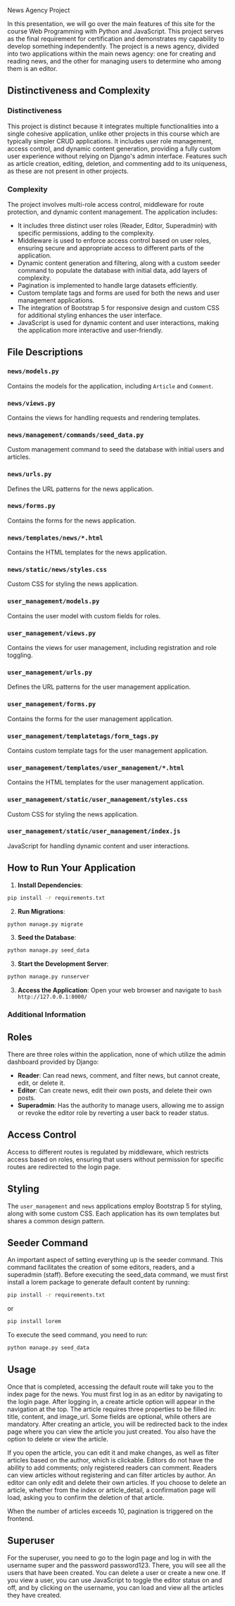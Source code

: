  News Agency Project

In this presentation, we will go over the main features of this site for the course Web Programming with Python and JavaScript. This project serves as the final requirement for certification and demonstrates my capability to develop something independently. The project is a news agency, divided into two applications within the main news agency: one for creating and reading news, and the other for managing users to determine who among them is an editor.

## Distinctiveness and Complexity

### Distinctiveness
This project is distinct because it integrates multiple functionalities into a single cohesive application, unlike other projects in this course which are typically simpler CRUD applications.
It includes user role management, access control, and dynamic content generation, providing a fully custom user experience without relying on Django's admin interface.
Features such as article creation, editing, deletion, and commenting add to its uniqueness, as these are not present in other projects.

### Complexity
The project involves multi-role access control, middleware for route protection, and dynamic content management. The application includes:
- It includes three distinct user roles (Reader, Editor, Superadmin) with specific permissions, adding to the complexity.
- Middleware is used to enforce access control based on user roles, ensuring secure and appropriate access to different parts of the application.
- Dynamic content generation and filtering, along with a custom seeder command to populate the database with initial data, add layers of complexity.
- Pagination is implemented to handle large datasets efficiently.
- Custom template tags and forms are used for both the news and user management applications.
- The integration of Bootstrap 5 for responsive design and custom CSS for additional styling enhances the user interface.
- JavaScript is used for dynamic content and user interactions, making the application more interactive and user-friendly.


## File Descriptions

### `news/models.py`
Contains the models for the application, including `Article` and `Comment`.

### `news/views.py`
Contains the views for handling requests and rendering templates.

### `news/management/commands/seed_data.py`
Custom management command to seed the database with initial users and articles.

### `news/urls.py`
Defines the URL patterns for the news application.

### `news/forms.py`
Contains the forms for the news application.

### `news/templates/news/*.html`
Contains the HTML templates for the news application.

### `news/static/news/styles.css`
Custom CSS for styling the news application.

### `user_management/models.py`
Contains the user model with custom fields for roles.

### `user_management/views.py`
Contains the views for user management, including registration and role toggling.

### `user_management/urls.py`
Defines the URL patterns for the user management application.

### `user_management/forms.py`
Contains the forms for the user management application.

### `user_management/templatetags/form_tags.py`
Contains custom template tags for the user management application.

### `user_management/templates/user_management/*.html`
Contains the HTML templates for the user management application.

### `user_management/static/user_management/styles.css`
Custom CSS for styling the news application.

### `user_management/static/user_management/index.js`
JavaScript for handling dynamic content and user interactions.


## How to Run Your Application

1. **Install Dependencies**:
```bash
pip install -r requirements.txt
```
2. **Run Migrations**:
```bash
python manage.py migrate
```
3. **Seed the Database**:
```bash
python manage.py seed_data
```
3. **Start the Development Server**:
```bash
python manage.py runserver
```
3. **Access the Application**:
   Open your web browser and navigate to ```bash http://127.0.0.1:8000/ ``` 

### Additional Information

## Roles

There are three roles within the application, none of which utilize the admin dashboard provided by Django:
- **Reader**: Can read news, comment, and filter news, but cannot create, edit, or delete it.
- **Editor**: Can create news, edit their own posts, and delete their own posts.
- **Superadmin**: Has the authority to manage users, allowing me to assign or revoke the editor role by reverting a user back to reader status.

## Access Control

Access to different routes is regulated by middleware, which restricts access based on roles, ensuring that users without permission for specific routes are redirected to the login page.

## Styling

The `user_management` and `news` applications employ Bootstrap 5 for styling, along with some custom CSS. Each application has its own templates but shares a common design pattern.

## Seeder Command

An important aspect of setting everything up is the seeder command. This command facilitates the creation of some editors, readers, and a superadmin (staff). Before executing the seed_data command, we must first install a lorem package to generate default content by running:

```bash
pip install -r requirements.txt
```
or 
```bash
pip install lorem
```

To execute the seed command, you need to run:

```bash
python manage.py seed_data 
```

## Usage

Once that is completed, accessing the default route will take you to the index page for the news. You must first log in as an editor by navigating to the login page. After logging in, a create article option will appear in the navigation at the top. The article requires three properties to be filled in: title, content, and image_url. Some fields are optional, while others are mandatory. After creating an article, you will be redirected back to the index page where you can view the article you just created. You also have the option to delete or view the article.

If you open the article, you can edit it and make changes, as well as filter articles based on the author, which is clickable. Editors do not have the ability to add comments; only registered readers can comment. Readers can view articles without registering and can filter articles by author. An editor can only edit and delete their own articles. If you choose to delete an article, whether from the index or article_detail, a confirmation page will load, asking you to confirm the deletion of that article.

When the number of articles exceeds 10, pagination is triggered on the frontend.

## Superuser

For the superuser, you need to go to the login page and log in with the username super and the password password123. There, you will see all the users that have been created. You can delete a user or create a new one. If you view a user, you can use JavaScript to toggle the editor status on and off, and by clicking on the username, you can load and view all the articles they have created.
